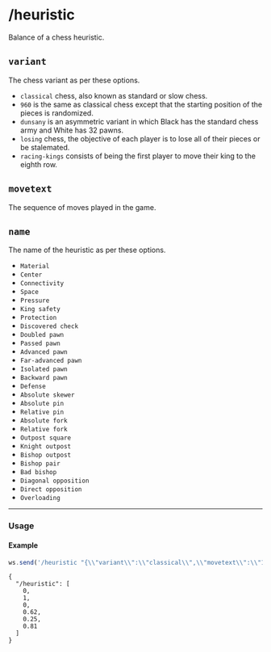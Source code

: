 # /heuristic

Balance of a chess heuristic.

## `variant`

The chess variant as per these options.

- `classical` chess, also known as standard or slow chess.
- `960` is the same as classical chess except that the starting position of the pieces is randomized.
- `dunsany` is an asymmetric variant in which Black has the standard chess army and White has 32 pawns.
- `losing` chess, the objective of each player is to lose all of their pieces or be stalemated.
- `racing-kings` consists of being the first player to move their king to the eighth row.

## `movetext`

The sequence of moves played in the game.

## `name`

The name of the heuristic as per these options.

- `Material`
- `Center`
- `Connectivity`
- `Space`
- `Pressure`
- `King safety`
- `Protection`
- `Discovered check`
- `Doubled pawn`
- `Passed pawn`
- `Advanced pawn`
- `Far-advanced pawn`
- `Isolated pawn`
- `Backward pawn`
- `Defense`
- `Absolute skewer`
- `Absolute pin`
- `Relative pin`
- `Absolute fork`
- `Relative fork`
- `Outpost square`
- `Knight outpost`
- `Bishop outpost`
- `Bishop pair`
- `Bad bishop`
- `Diagonal opposition`
- `Direct opposition`
- `Overloading`

---

### Usage

#### Example

```js
ws.send('/heuristic "{\\"variant\\":\\"classical\\",\\"movetext\\":\\"1.e4 e5 2.Nf3 Nc6 3.Bc4\\",\\"name\\":\\"Center\\"}"');
```

```text
{
  "/heuristic": [
    0,
    1,
    0,
    0.62,
    0.25,
    0.81
  ]
}
```
